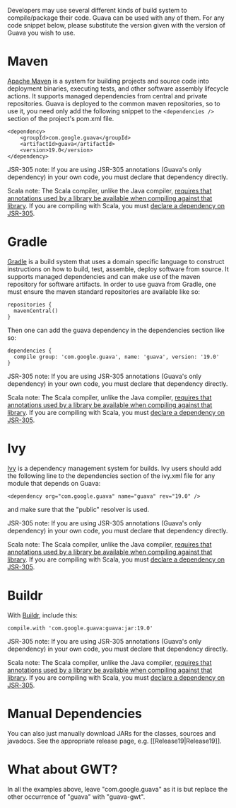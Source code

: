 Developers may use several different kinds of build system to compile/package their code.  Guava can be used with any of them.  For any code snippet below, please substitute the version given with the version of Guava you wish to use.

# Maven

[Apache Maven](http://maven.apache.org) is a system for building projects and source code into deployment binaries, executing tests, and other software assembly lifecycle actions.  It supports managed dependencies from central and private repositories.  Guava is deployed to the common maven repositories, so to use it, you need only add the following snippet to the `<dependencies />` section of the project's pom.xml file.

```
<dependency>
    <groupId>com.google.guava</groupId>
    <artifactId>guava</artifactId>
    <version>19.0</version>
</dependency>
```

JSR-305 note: If you are using JSR-305 annotations (Guava's only dependency) in your own code, you must declare that dependency directly.

Scala note: The Scala compiler, unlike the Java compiler, <a href='https://issues.scala-lang.org/browse/SI-5420'>requires that annotations used by a library be available when compiling against that library</a>.  If you are compiling with Scala, you must <a href='http://stackoverflow.com/a/10013226/28465'>declare a dependency on JSR-305</a>.

# Gradle

[Gradle](http://www.gradle.org/) is a build system that uses a domain specific language to construct instructions on how to build, test, assemble, deploy software from source.  It supports managed dependencies and can make use of the maven repository for software artifacts.  In order to use guava from Gradle, one must ensure the maven standard repositories are available like so:

```
repositories {
  mavenCentral()
}
```

Then one can add the guava dependency in the dependencies section like so:

```
dependencies {
  compile group: 'com.google.guava', name: 'guava', version: '19.0'
}
```

JSR-305 note: If you are using JSR-305 annotations (Guava's only dependency) in your own code, you must declare that dependency directly.

Scala note: The Scala compiler, unlike the Java compiler, <a href='https://issues.scala-lang.org/browse/SI-5420'>requires that annotations used by a library be available when compiling against that library</a>.  If you are compiling with Scala, you must <a href='http://stackoverflow.com/a/10013226/28465'>declare a dependency on JSR-305</a>.

# Ivy

[Ivy](http://ant.apache.org/ivy/) is a dependency management system for builds.  Ivy users should add the following line to the dependencies section of the ivy.xml file for any module that depends on Guava:

```
<dependency org="com.google.guava" name="guava" rev="19.0" />
```

and make sure that the "public" resolver is used.

JSR-305 note: If you are using JSR-305 annotations (Guava's only dependency) in your own code, you must declare that dependency directly.

Scala note: The Scala compiler, unlike the Java compiler, <a href='https://issues.scala-lang.org/browse/SI-5420'>requires that annotations used by a library be available when compiling against that library</a>.  If you are compiling with Scala, you must <a href='http://stackoverflow.com/a/10013226/28465'>declare a dependency on JSR-305</a>.

# Buildr

With [Buildr](http://buildr.apache.org), include this:

```
compile.with 'com.google.guava:guava:jar:19.0'
```

JSR-305 note: If you are using JSR-305 annotations (Guava's only dependency) in your own code, you must declare that dependency directly.

Scala note: The Scala compiler, unlike the Java compiler, <a href='https://issues.scala-lang.org/browse/SI-5420'>requires that annotations used by a library be available when compiling against that library</a>.  If you are compiling with Scala, you must <a href='http://stackoverflow.com/a/10013226/28465'>declare a dependency on JSR-305</a>.

# Manual Dependencies

You can also just manually download JARs for the classes, sources and javadocs. See the appropriate release page, e.g. [[Release19|Release19]].

# What about GWT?

In all the examples above, leave "com.google.guava" as it is but replace the other occurrence of "guava" with "guava-gwt".
